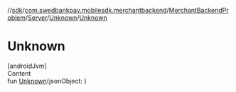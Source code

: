 //[sdk](../../../../../index.md)/[com.swedbankpay.mobilesdk.merchantbackend](../../../index.md)/[MerchantBackendProblem](../../index.md)/[Server](../index.md)/[Unknown](index.md)/[Unknown](-unknown.md)



# Unknown  
[androidJvm]  
Content  
fun [Unknown](-unknown.md)(jsonObject: )  



